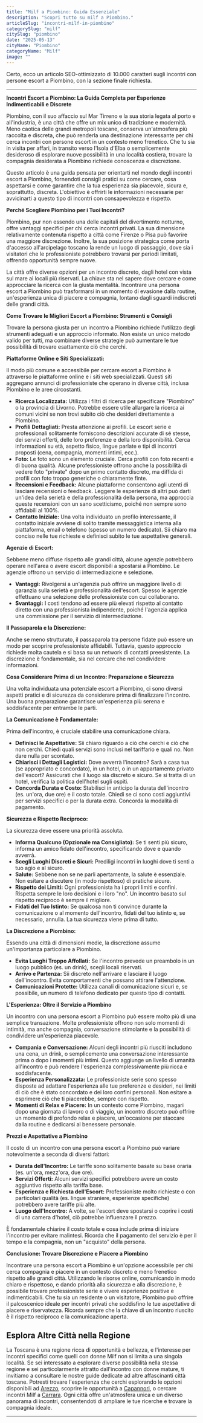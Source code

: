 ```yaml
---
title: "Milf a Piombino: Guida Essenziale"
description: "Scopri tutto su milf a Piombino."
articleSlug: "incontri-milf-in-piombino" 
categorySlug: "milf"
citySlug: "piombino"
date: "2025-05-13"
cityName: "Piombino"
categoryName: "Milf"
image: ""
---
```


Certo, ecco un articolo SEO-ottimizzato di 10.000 caratteri sugli incontri con persone escort a Piombino, con la sezione finale richiesta.

---

**Incontri Escort a Piombino: La Guida Completa per Esperienze Indimenticabili e Discrete**

Piombino, con il suo affaccio sul Mar Tirreno e la sua storia legata al porto e all'industria, è una città che offre un mix unico di tradizione e modernità. Meno caotica delle grandi metropoli toscane, conserva un'atmosfera più raccolta e discreta, che può renderla una destinazione interessante per chi cerca incontri con persone escort in un contesto meno frenetico. Che tu sia in visita per affari, in transito verso l'Isola d'Elba o semplicemente desideroso di esplorare nuove possibilità in una località costiera, trovare la compagnia desiderata a Piombino richiede conoscenza e discrezione.

Questo articolo è una guida pensata per orientarti nel mondo degli incontri escort a Piombino, fornendoti consigli pratici su come cercare, cosa aspettarsi e come garantire che la tua esperienza sia piacevole, sicura e, soprattutto, discreta. L'obiettivo è offrirti le informazioni necessarie per avvicinarti a questo tipo di incontri con consapevolezza e rispetto.

**Perché Scegliere Piombino per i Tuoi Incontri?**

Piombino, pur non essendo una delle capitali del divertimento notturno, offre vantaggi specifici per chi cerca incontri privati. La sua dimensione relativamente contenuta rispetto a città come Firenze o Pisa può favorire una maggiore discrezione. Inoltre, la sua posizione strategica come porta d'accesso all'arcipelago toscano la rende un luogo di passaggio, dove sia i visitatori che le professioniste potrebbero trovarsi per periodi limitati, offrendo opportunità sempre nuove.

La città offre diverse opzioni per un incontro discreto, dagli hotel con vista sul mare ai locali più riservati. La chiave sta nel sapere dove cercare e come approcciare la ricerca con la giusta mentalità. Incontrare una persona escort a Piombino può trasformarsi in un momento di evasione dalla routine, un'esperienza unica di piacere e compagnia, lontano dagli sguardi indiscreti delle grandi città.

**Come Trovare le Migliori Escort a Piombino: Strumenti e Consigli**

Trovare la persona giusta per un incontro a Piombino richiede l'utilizzo degli strumenti adeguati e un approccio informato. Non esiste un unico metodo valido per tutti, ma combinare diverse strategie può aumentare le tue possibilità di trovare esattamente ciò che cerchi.

**Piattaforme Online e Siti Specializzati:**

Il modo più comune e accessibile per cercare escort a Piombino è attraverso le piattaforme online e i siti web specializzati. Questi siti aggregano annunci di professioniste che operano in diverse città, inclusa Piombino e le aree circostanti.

*   **Ricerca Localizzata:** Utilizza i filtri di ricerca per specificare "Piombino" o la provincia di Livorno. Potrebbe essere utile allargare la ricerca ai comuni vicini se non trovi subito ciò che desideri direttamente a Piombino.
*   **Profili Dettagliati:** Presta attenzione ai profili. Le escort serie e professionali solitamente forniscono descrizioni accurate di sé stesse, dei servizi offerti, delle loro preferenze e della loro disponibilità. Cerca informazioni su età, aspetto fisico, lingue parlate e tipi di incontri proposti (cena, compagnia, momenti intimi, ecc.).
*   **Foto:** Le foto sono un elemento cruciale. Cerca profili con foto recenti e di buona qualità. Alcune professioniste offrono anche la possibilità di vedere foto "private" dopo un primo contatto discreto, ma diffida di profili con foto troppo generiche o chiaramente finte.
*   **Recensioni e Feedback:** Alcune piattaforme consentono agli utenti di lasciare recensioni o feedback. Leggere le esperienze di altri può darti un'idea della serietà e della professionalità della persona, ma approccia queste recensioni con un sano scetticismo, poiché non sempre sono affidabili al 100%.
*   **Contatto Iniziale:** Una volta individuato un profilo interessante, il contatto iniziale avviene di solito tramite messaggistica interna alla piattaforma, email o telefono (spesso un numero dedicato). Sii chiaro ma conciso nelle tue richieste e definisci subito le tue aspettative generali.

**Agenzie di Escort:**

Sebbene meno diffuse rispetto alle grandi città, alcune agenzie potrebbero operare nell'area o avere escort disponibili a spostarsi a Piombino. Le agenzie offrono un servizio di intermediazione e selezione.

*   **Vantaggi:** Rivolgersi a un'agenzia può offrire un maggiore livello di garanzia sulla serietà e professionalità dell'escort. Spesso le agenzie effettuano una selezione delle professioniste con cui collaborano.
*   **Svantaggi:** I costi tendono ad essere più elevati rispetto al contatto diretto con una professionista indipendente, poiché l'agenzia applica una commissione per il servizio di intermediazione.

**Il Passaparola e la Discrezione:**

Anche se meno strutturato, il passaparola tra persone fidate può essere un modo per scoprire professioniste affidabili. Tuttavia, questo approccio richiede molta cautela e si basa su un network di contatti preesistente. La discrezione è fondamentale, sia nel cercare che nel condividere informazioni.

**Cosa Considerare Prima di un Incontro: Preparazione e Sicurezza**

Una volta individuata una potenziale escort a Piombino, ci sono diversi aspetti pratici e di sicurezza da considerare prima di finalizzare l'incontro. Una buona preparazione garantisce un'esperienza più serena e soddisfacente per entrambe le parti.

**La Comunicazione è Fondamentale:**

Prima dell'incontro, è cruciale stabilire una comunicazione chiara.

*   **Definisci le Aspettative:** Sii chiaro riguardo a ciò che cerchi e ciò che non cerchi. Chiedi quali servizi sono inclusi nel tariffario e quali no. Non dare nulla per scontato.
*   **Chiarisci i Dettagli Logistici:** Dove avverrà l'incontro? Sarà a casa tua (se appropriato e concordato), in un hotel, o in un appartamento privato dell'escort? Assicurati che il luogo sia discreto e sicuro. Se si tratta di un hotel, verifica la politica dell'hotel sugli ospiti.
*   **Concorda Durata e Costo:** Stabilisci in anticipo la durata dell'incontro (es. un'ora, due ore) e il costo totale. Chiedi se ci sono costi aggiuntivi per servizi specifici o per la durata extra. Concorda la modalità di pagamento.

**Sicurezza e Rispetto Reciproco:**

La sicurezza deve essere una priorità assoluta.

*   **Informa Qualcuno (Opzionale ma Consigliato):** Se ti senti più sicuro, informa un amico fidato dell'incontro, specificando dove e quando avverrà.
*   **Scegli Luoghi Discreti e Sicuri:** Prediligi incontri in luoghi dove ti senti a tuo agio e al sicuro.
*   **Salute:** Sebbene non se ne parli apertamente, la salute è essenziale. Non esitare a discutere (in modo rispettoso) di pratiche sicure.
*   **Rispetto dei Limiti:** Ogni professionista ha i propri limiti e confini. Rispetta sempre le loro decisioni e i loro "no". Un incontro basato sul rispetto reciproco è sempre il migliore.
*   **Fidati del Tuo Istinto:** Se qualcosa non ti convince durante la comunicazione o al momento dell'incontro, fidati del tuo istinto e, se necessario, annulla. La tua sicurezza viene prima di tutto.

**La Discrezione a Piombino:**

Essendo una città di dimensioni medie, la discrezione assume un'importanza particolare a Piombino.

*   **Evita Luoghi Troppo Affollati:** Se l'incontro prevede un preambolo in un luogo pubblico (es. un drink), scegli locali riservati.
*   **Arrivo e Partenza:** Sii discreto nell'arrivare e lasciare il luogo dell'incontro. Evita comportamenti che possano attirare l'attenzione.
*   **Comunicazioni Protette:** Utilizza canali di comunicazione sicuri e, se possibile, un numero di telefono dedicato per questo tipo di contatti.

**L'Esperienza: Oltre il Servizio a Piombino**

Un incontro con una persona escort a Piombino può essere molto più di una semplice transazione. Molte professioniste offrono non solo momenti di intimità, ma anche compagnia, conversazione stimolante e la possibilità di condividere un'esperienza piacevole.

*   **Compania e Conversazione:** Alcuni degli incontri più riusciti includono una cena, un drink, o semplicemente una conversazione interessante prima o dopo i momenti più intimi. Questo aggiunge un livello di umanità all'incontro e può rendere l'esperienza complessivamente più ricca e soddisfacente.
*   **Esperienza Personalizzata:** Le professioniste serie sono spesso disposte ad adattare l'esperienza alle tue preferenze e desideri, nei limiti di ciò che è stato concordato e dei loro confini personali. Non esitare a esprimere ciò che ti piacerebbe, sempre con rispetto.
*   **Momenti di Relax e Piacere:** In un contesto come Piombino, magari dopo una giornata di lavoro o di viaggio, un incontro discreto può offrire un momento di profondo relax e piacere, un'occasione per staccare dalla routine e dedicarsi al benessere personale.

**Prezzi e Aspettative a Piombino**

Il costo di un incontro con una persona escort a Piombino può variare notevolmente a seconda di diversi fattori:

*   **Durata dell'Incontro:** Le tariffe sono solitamente basate su base oraria (es. un'ora, mezz'ora, due ore).
*   **Servizi Offerti:** Alcuni servizi specifici potrebbero avere un costo aggiuntivo rispetto alla tariffa base.
*   **Esperienza e Richiesta dell'Escort:** Professioniste molto richieste o con particolari qualità (es. lingue straniere, esperienze specifiche) potrebbero avere tariffe più alte.
*   **Luogo dell'Incontro:** A volte, se l'escort deve spostarsi o coprire i costi di una camera d'hotel, ciò potrebbe influenzare il prezzo.

È fondamentale chiarire il costo totale e cosa include prima di iniziare l'incontro per evitare malintesi. Ricorda che il pagamento del servizio è per il tempo e la compagnia, non un "acquisto" della persona.

**Conclusione: Trovare Discrezione e Piacere a Piombino**

Incontrare una persona escort a Piombino è un'opzione accessibile per chi cerca compagnia e piacere in un contesto discreto e meno frenetico rispetto alle grandi città. Utilizzando le risorse online, comunicando in modo chiaro e rispettoso, e dando priorità alla sicurezza e alla discrezione, è possibile trovare professioniste serie e vivere esperienze positive e indimenticabili. Che tu sia un residente o un visitatore, Piombino può offrire il palcoscenico ideale per incontri privati che soddisfino le tue aspettative di piacere e riservatezza. Ricorda sempre che la chiave di un incontro riuscito è il rispetto reciproco e la comunicazione aperta.

## Esplora Altre Città nella Regione

La Toscana è una regione ricca di opportunità e bellezza, e l'interesse per incontri specifici come quelli con donne Milf non si limita a una singola località. Se sei interessato a esplorare diverse possibilità nella stessa regione e sei particolarmente attratto dall'incontro con donne mature, ti invitiamo a consultare le nostre guide dedicate ad altre affascinanti città toscane. Potresti trovare l'esperienza che cerchi esplorando le opzioni disponibili ad [Arezzo](/arezzo/milf/incontri-milf-in-arezzo), scoprire le opportunità a [Capannori](/capannori/milf/incontri-milf-in-capannori), o cercare incontri Milf a [Carrara](/carrara/milf/incontri-milf-in-carrara). Ogni città offre un'atmosfera unica e un diverso panorama di incontri, consentendoti di ampliare le tue ricerche e trovare la compagnia ideale.

---

